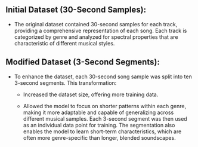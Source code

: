 ## Initial Dataset (30-Second Samples):

  - The original dataset contained 30-second samples for each track, providing a comprehensive representation of each song. Each track is categorized by genre and analyzed for spectral properties that are characteristic of different musical styles.

## Modified Dataset (3-Second Segments):

  - To enhance the dataset, each 30-second song sample was split into ten 3-second segments. This transformation:

    - Increased the dataset size, offering more training data.
   
    - Allowed the model to focus on shorter patterns within each genre, making it more adaptable and capable of generalizing across different musical samples.
Each 3-second segment was then used as an individual data point for training. The segmentation also enables the model to learn short-term characteristics, which are often more genre-specific than longer, blended soundscapes.




